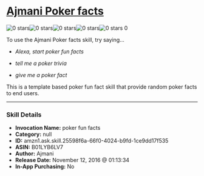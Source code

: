 # [Ajmani Poker facts](http://alexa.amazon.com/#skills/amzn1.ask.skill.25598f6a-66f0-4024-b9fd-1ce9dd17f535)
![0 stars](../../images/ic_star_border_black_18dp_1x.png)![0 stars](../../images/ic_star_border_black_18dp_1x.png)![0 stars](../../images/ic_star_border_black_18dp_1x.png)![0 stars](../../images/ic_star_border_black_18dp_1x.png)![0 stars](../../images/ic_star_border_black_18dp_1x.png) 0

To use the Ajmani Poker facts skill, try saying...

* *Alexa, start poker fun facts*

* *tell me a poker trivia*

* *give me a poker fact*

This is a template based poker fun fact skill that provide random poker facts to end users.

***

### Skill Details

* **Invocation Name:** poker fun facts
* **Category:** null
* **ID:** amzn1.ask.skill.25598f6a-66f0-4024-b9fd-1ce9dd17f535
* **ASIN:** B01LYB6LV7
* **Author:** Ajmani
* **Release Date:** November 12, 2016 @ 01:13:34
* **In-App Purchasing:** No
